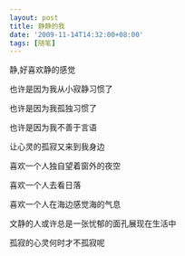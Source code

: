 ```yaml
---
layout: post
title: 静静的我
date: '2009-11-14T14:32:00+08:00'
tags: [随笔]
---
```


静,好喜欢静的感觉

也许是因为我从小寂静习惯了

也许是因为我孤独习惯了

也许是因为我不善于言语

让心灵的孤寂又来到我身边

喜欢一个人独自望着窗外的夜空

喜欢一个人去看日落

喜欢一个人在海边感觉海的气息

文静的人或许总是一张忧郁的面孔展现在生活中

孤寂的心灵何时才不孤寂呢
